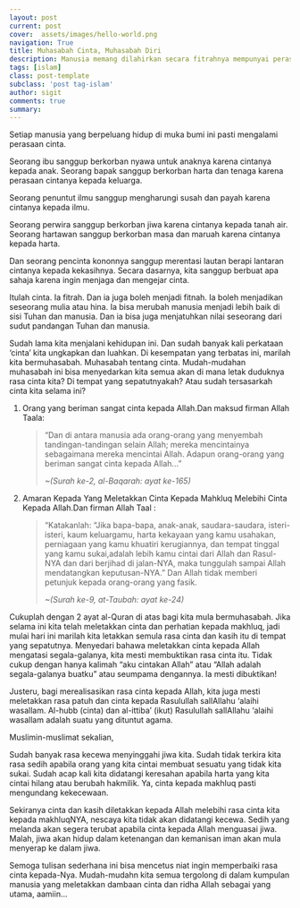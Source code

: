 ```yaml
---
layout: post
current: post
cover:  assets/images/hello-world.png
navigation: True
title: Muhasabah Cinta, Muhasabah Diri
description: Manusia memang dilahirkan secara fitrahnya mempunyai perasaan cinta.
tags: [islam]
class: post-template
subclass: 'post tag-islam'
author: sigit
comments: true
summary: 
---
```


Setiap manusia yang berpeluang hidup di muka bumi ini pasti mengalami perasaan cinta.

Seorang ibu sanggup berkorban nyawa untuk anaknya karena cintanya kepada anak. Seorang bapak sanggup berkorban harta dan tenaga karena perasaan cintanya kepada keluarga.

Seorang penuntut ilmu sanggup mengharungi susah dan payah karena cintanya kepada ilmu.

Seorang perwira sanggup berkorban jiwa karena cintanya kepada tanah air.  Seorang hartawan sanggup berkorban masa dan maruah karena cintanya kepada harta.

Dan seorang pencinta kononnya sanggup merentasi lautan berapi lantaran cintanya kepada kekasihnya. Secara dasarnya, kita sanggup berbuat apa sahaja karena ingin menjaga dan mengejar cinta.

Itulah cinta.  Ia fitrah.  Dan ia juga boleh menjadi fitnah. Ia boleh menjadikan seseorang mulia atau hina.  Ia bisa merubah manusia menjadi lebih baik di sisi Tuhan dan manusia.  Dan ia bisa juga menjatuhkan nilai seseorang dari sudut pandangan Tuhan dan manusia.

Sudah lama kita menjalani kehidupan ini.  Dan sudah banyak kali perkataan ‘cinta’ kita ungkapkan dan luahkan.  Di kesempatan yang terbatas ini, marilah kita bermuhasabah.  Muhasabah tentang cinta.  Mudah-mudahan muhasabah ini bisa menyedarkan kita semua akan di mana letak duduknya rasa cinta kita?  Di tempat yang sepatutnyakah?  Atau sudah tersasarkah cinta kita selama ini?

1. Orang yang beriman sangat cinta kepada Allah.Dan maksud firman Allah Taala:

	> “Dan di antara manusia ada orang-orang yang menyembah tandingan-tandingan selain Allah; mereka mencintainya sebagaimana mereka mencintai Allah.  Adapun orang-orang yang beriman sangat cinta kepada Allah...”
	>
	> *~(Surah ke-2, al-Baqarah: ayat ke-165)*

2. Amaran Kepada Yang Meletakkan Cinta Kepada Mahkluq Melebihi Cinta Kepada Allah.Dan firman Allah Taal :

	> “Katakanlah:  “Jika bapa-bapa, anak-anak, saudara-saudara, isteri-isteri, kaum keluargamu, harta kekayaan yang kamu usahakan, perniagaan yang kamu khuatiri kerugiannya, dan tempat tinggal yang kamu sukai,adalah lebih kamu cintai dari Allah dan Rasul-NYA dan dari berjihad di jalan-NYA, maka tunggulah sampai Allah mendatangkan keputusan-NYA.”  Dan Allah tidak memberi petunjuk kepada orang-orang yang fasik.
	>
	> *~(Surah ke-9, at-Taubah: ayat ke-24)*

Cukuplah dengan 2 ayat al-Quran di atas bagi kita mula bermuhasabah.  Jika selama ini kita telah meletakkan cinta dan perhatian kepada makhluq, jadi mulai hari ini marilah kita letakkan semula rasa cinta dan kasih itu di tempat yang sepatutnya.  Menyedari bahawa meletakkan cinta kepada Allah mengatasi segala-galanya, kita mesti membuktikan rasa cinta itu.  Tidak cukup dengan hanya kalimah “aku cintakan Allah” atau “Allah adalah segala-galanya buatku” atau seumpama dengannya.  Ia mesti dibuktikan!

Justeru, bagi merealisasikan rasa cinta kepada Allah, kita juga mesti meletakkan rasa patuh dan cinta kepada Rasulullah sallAllahu ‘alaihi wasallam.  Al-hubb (cinta) dan al-ittiba’ (ikut) Rasulullah sallAllahu ‘alaihi wasallam adalah suatu yang dituntut agama.

Muslimin-muslimat sekalian,

Sudah banyak rasa kecewa menyinggahi jiwa kita.  Sudah tidak terkira kita rasa sedih apabila orang yang kita cintai membuat sesuatu yang tidak kita sukai.  Sudah acap kali kita didatangi keresahan apabila harta yang kita cintai hilang atau berubah hakmilik.  Ya, cinta kepada makhluq pasti mengundang kekecewaan.

Sekiranya cinta dan kasih diletakkan kepada Allah melebihi rasa cinta kita kepada makhluqNYA, nescaya kita tidak akan didatangi kecewa.  Sedih yang melanda akan segera terubat apabila cinta kepada Allah menguasai jiwa.  Malah, jiwa akan hidup dalam ketenangan dan kemanisan iman akan mula menyerap ke dalam jiwa.

Semoga tulisan sederhana ini bisa mencetus niat ingin memperbaiki rasa cinta kepada-Nya. Mudah-mudahn kita semua tergolong di dalam kumpulan manusia yang meletakkan dambaan cinta dan ridha Allah sebagai yang utama, aamiin…